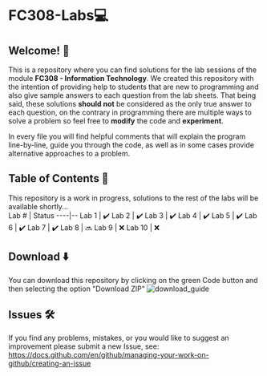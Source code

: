 # FC308-Labs💻 
## Welcome! 👋  
This is a repository where you can find solutions for the lab sessions of the module __FC308 - Information Technology__. We created this repository with the intention of providing help to students that are new to programming and also give sample answers to each question from the lab sheets. That being said, these solutions __should not__ be considered as the only true answer to each question, on the contrary in programming there are multiple ways to solve a problem so feel free to __modify__ the code and __experiment__.  

In every file you will find helpful comments that will explain the program line-by-line, guide you through the code, as well as in some cases provide alternative approaches to a problem.

## Table of Contents 📒
This repository is a work in progress, solutions to the rest of the labs will be available shortly...  
Lab # | Status
----|--
Lab 1 | ✔️
Lab 2 | ✔️
Lab 3 | ✔️
Lab 4 | ✔️
Lab 5 | ✔️
Lab 6 | ✔️
Lab 7 | ✔️
Lab 8 | 🔜
Lab 9 | ❌
Lab 10 | ❌

## Download ⬇️
You can download this repository by clicking on the green Code button and then selecting the option "Download ZIP"
![download_guide](https://user-images.githubusercontent.com/16674165/114555618-c839f600-9c5f-11eb-8fb9-f99ad260d71a.png)

## Issues 🛠️
If you find any problems, mistakes, or you would like to suggest an improvement please submit a new Issue, see: https://docs.github.com/en/github/managing-your-work-on-github/creating-an-issue
